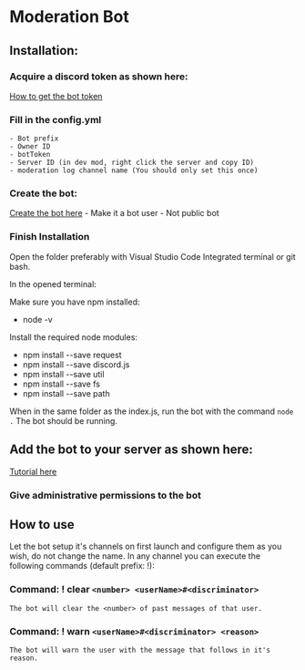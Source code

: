 # Moderation Bot
## Installation:

### Acquire a discord token as shown here:
[How to get the bot token](https://github.com/reactiflux/discord-irc/wiki/Creating-a-discord-bot-&-getting-a-token)

### Fill in the config.yml
	- Bot prefix
	- Owner ID
	- botToken
	- Server ID (in dev mod, right click the server and copy ID)
	- moderation log channel name (You should only set this once)

### Create the bot:
[Create the bot here](https://discordapp.com/developers/applications/)
    - Make it a bot user
    - Not public bot

### Finish Installation
Open the folder preferably with Visual Studio Code Integrated terminal or git bash.

In the opened terminal:

  Make sure you have npm installed:
  - node -v
  
  Install the required node modules:
  - npm install --save request
  - npm install --save discord.js
  - npm install --save util
  - npm install --save fs
  - npm install --save path

When in the same folder as the index.js, run the bot with the command `node .`
The bot should be running.

## Add the bot to your server as shown here:
[Tutorial here](https://github.com/jagrosh/MusicBot/wiki/Adding-Your-Bot-To-Your-Server)

### Give administrative permissions to the bot

## How to use

Let the bot setup it's channels on first launch and configure them as you wish, do not change the name.
In any channel you can execute the following commands (default prefix: !):

### Command: ! clear `<number> <userName>#<discriminator>`
	The bot will clear the <number> of past messages of that user.

### Command: ! warn `<userName>#<discriminator> <reason>`
	The bot will warn the user with the message that follows in it's reason.
